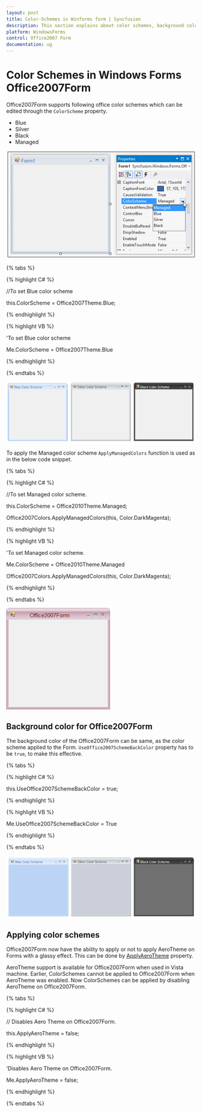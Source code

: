 ```yaml
---
layout: post
title: Color-Schemes in Winforms form | Syncfusion
description: This section explains about color schemes, background color in Office2007Form and more details for windows forms.
platform: WindowsForms
control: Office2007 Form
documentation: ug
---
```


# Color Schemes in Windows Forms Office2007Form

Office2007Form supports following office color schemes which can be edited through the `ColorScheme` property.

* Blue
* Silver
* Black
* Managed


![Winforms showing how to apply colorscheme in office2007form](Color-Schemes_images/Color-Schemes_img1.png)

{% tabs %}

{% highlight C# %}

//To set Blue color scheme

this.ColorScheme = Office2007Theme.Blue;

{% endhighlight %}

{% highlight VB %}

'To set Blue color scheme

Me.ColorScheme = Office2007Theme.Blue

{% endhighlight %}

{% endtabs %}

![Winforms showing colorscheme blue applied in office2007form](Color-Schemes_images/Color-Schemes_img2.png)

To apply the Managed color scheme `ApplyManagedColors` function is used as in the below code snippet.

{% tabs %}

{% highlight C# %}

//To set Managed color scheme.

this.ColorScheme = Office2010Theme.Managed;

Office2007Colors.ApplyManagedColors(this, Color.DarkMagenta);

{% endhighlight %}

{% highlight VB %}

'To set Managed color scheme.

Me.ColorScheme = Office2010Theme.Managed

Office2007Colors.ApplyManagedColors(this, Color.DarkMagenta);

{% endhighlight %}

{% endtabs %}

![Winforms showing colorscheme managed applied in office2007form](Color-Schemes_images/Managed.png)


## Background color for Office2007Form

The background color of the Office2007Form can be same, as the color scheme applied to the Form. `UseOffice2007SchemeBackColor` property has to be `true`, to make this effective.

{% tabs %}

{% highlight C# %}

this.UseOffice2007SchemeBackColor = true;

{% endhighlight %}

{% highlight VB %}

Me.UseOffice2007SchemeBackColor = True

{% endhighlight %}

{% endtabs %}

![Winforms showing background color applied in office2007form](Color-Schemes_images/Color-Schemes_img3.png)

## Applying color schemes

Office2007Form now have the ability to apply or not to apply AeroTheme on Forms with a glassy effect. This can be done by [ApplyAeroTheme](https://help.syncfusion.com/cr/windowsforms/Syncfusion.Shared.Base~Syncfusion.Windows.Forms.Office2007Form~ApplyAeroTheme.html) property.

AeroTheme support is available for Office2007Form when used in Vista machine. Earlier, ColorSchemes cannot be applied to Office2007Form when AeroTheme was enabled. Now ColorSchemes can be applied by disabling AeroTheme on Office2007Form.

{% tabs %}

{% highlight C# %}

// Disables Aero Theme on Office2007Form.

this.ApplyAeroTheme = false;

{% endhighlight %}

{% highlight VB %}

‘Disables Aero Theme on Office2007Form.

Me.ApplyAeroTheme = false;

{% endhighlight %}

{% endtabs %}